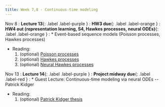 ```yaml
---
title: Week 7,8 - Continuous-time modeling
---
```


Nov 8
: **Lecture 13**{: .label .label-purple }
: **HW3 due**{: .label .label-orange }
: **HW4 out (representation learning, S4, Hawkes processes, neural ODEs)**{: .label .label-orange }
: * Event-based sequence models (Poisson processes, Hawkes processes)
  * Reading:
      1. (optional) [Poisson processes](https://ocw.mit.edu/courses/6-262-discrete-stochastic-processes-spring-2011/3a19ce0e02d0008877351bfa24f3716a_MIT6_262S11_chap02.pdf) 
      2. (optional) [Hawkes processes](https://arxiv.org/pdf/1507.02822.pdf)
      3. (optional) [Neural Hawkes processes](https://proceedings.neurips.cc/paper_files/paper/2017/file/6463c88460bd63bbe256e495c63aa40b-Paper.pdf)

Nov 13
: **Lecture 14**{: .label .label-purple }
: **Project midway due**{: .label .label-red }
: * Guest Lecture: Continuous-time modeling via neural ODEs -- Patrick Kidger
  * Reading:
      1. (optional) [Patrick Kidger thesis](https://arxiv.org/abs/2202.02435)
